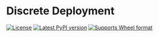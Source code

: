 # Discrete Deployment

[![License][license_img]][license_target]
[![Latest PyPI version][pypi_version_img]][pypi_target]
[![Supports Wheel format][wheel_img]][wheel_target]

[license_target]: https://raw.githubusercontent.com/vonNiklasson/discrete-deployment/develop/LICENSE
[license_img]: https://img.shields.io/pypi/l/discrete-deployment

[pypi_target]: https://pypi.python.org/pypi/discrete-deployment/
[pypi_version_img]: https://img.shields.io/pypi/v/discrete-deployment

[wheel_target]: https://pypi.python.org/pypi/discrete-deployment/
[wheel_img]: https://img.shields.io/pypi/wheel/discrete-deployment
